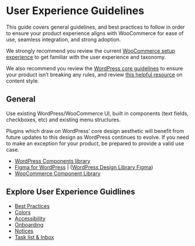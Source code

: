 # User Experience Guidelines

This guide covers general guidelines, and best practices to follow in order to ensure your product experience aligns with WooCommerce for ease of use, seamless integration, and strong adoption.

We strongly recommend you review the current [WooCommerce setup experience](https://woo.com/documentation/plugins/woocommerce/getting-started/) to get familiar with the user experience and taxonomy.

We also recommend you review the [WordPress core guidelines](https://developer.wordpress.org/plugins/wordpress-org/detailed-plugin-guidelines/) to ensure your product isn’t breaking any rules, and review [this helpful resource](https://woo.com/document/grammar-punctuation-style-guide/) on content style.

## General

Use existing WordPress/WooCommerce UI, built in components (text fields, checkboxes, etc) and existing menu structures.

Plugins which draw on WordPress’ core design aesthetic will benefit from future updates to this design as WordPress continues to evolve. If you need to make an exception for your product, be prepared to provide a valid use case.

- [WordPress Components library](https://wordpress.github.io/gutenberg/?path=/story/docs-introduction--page)
- [Figma for WordPress](https://make.wordpress.org/design/2018/11/19/figma-for-wordpress/) | ([WordPress Design Library Figma](https://www.figma.com/file/e4tLacmlPuZV47l7901FEs/WordPress-Design-Library))
- [WooCommerce Component Library](https://woocommerce.github.io/woocommerce-admin/)

## Explore User Experience Guidlines 

- [Best Practices](/docs/user-experience/best-practices.md)
- [Colors](/docs/user-experience/colors.md)
- [Accessibility](/docs/user-experience/accessibility.md)
- [Onboarding](/docs/user-experience/onboarding.md)
- [Notices](/docs/user-experience/notices.md)
- [Task list & Inbox](/docs/user-experience/task-list-and-inbox.md)

